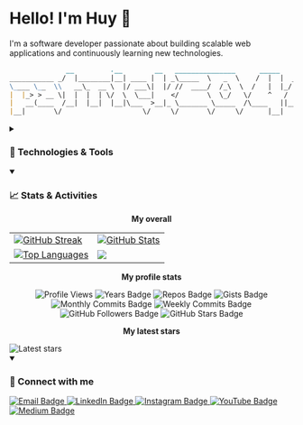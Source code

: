 # Hello! I'm Huy 👋 

I'm a software developer passionate about building scalable web applications and continuously learning new technologies.

```markdown
              __         .__        __   _______________      _____               .__     
___________ _/  |________|__| ____ |  | _\_____  \   _  \    /  |  |  ____   _____|  |__  
\____ \__  \\   __\_  __ \  |/ ___\|  |/ //  ____/  /_\  \  /   |  |_/    \ / ____/  |  \ 
|  |_> > __ \|  |  |  | \/  \  \___|    </       \  \_/   \/    ^   /   |  < <_|  |   Y  \
|   __(____  /__|  |__|  |__|\___  >__|_ \_______ \_____  /\____   ||___|  /\__   |___|  /
|__|       \/                    \/     \/       \/     \/      |__|     \/    |__|    \/ 
```

<details>
  <summary>
    <h3>🔧 Technologies & Tools</h2>
  </summary>

  <h5> 👨‍💻 Programming and Markup Languages </h5>
  <p align="left">
    <img src="https://img.shields.io/badge/Ruby-CC342D?style=flat&logo=ruby&logoColor=white" alt="Ruby"/>
    <img src="https://img.shields.io/badge/PHP-777BB4?style=flat&logo=php&logoColor=white" alt="PHP"/>
    <img src="https://img.shields.io/badge/JavaScript-323330?style=flat&logo=javascript&logoColor=F7DF1E" alt="JavaScript"/>
    <img src="https://img.shields.io/badge/HTML-E34F26?style=flat&logo=html5&logoColor=white" alt="HTML"/>
    <img src="https://img.shields.io/badge/CSS-1572B6?style=flat&logo=css3&logoColor=white" alt="CSS"/>
    <img src="https://custom-icon-badges.demolab.com/badge/SQL-025E8C.svg?logo=database&logoColor=white" alt="SQL" >
    <img src="https://img.shields.io/badge/Bash-121011.svg?logo=gnu-bash&logoColor=white alt="Bash">
  </p>

  <h5> 🛠️ Frameworks and Libraries </h5>
  <p align="left">
    <img src="https://img.shields.io/badge/Ruby_on_Rails-CC0000?style=flat&logo=ruby-on-rails&logoColor=white" alt="Ruby on Rails"/>
    <img src="https://img.shields.io/badge/RSpec-8A2BE2?style=flat&logo=rspec&logoColor=white" alt="RSpec"/>
    <img src="https://img.shields.io/badge/Laravel-FF2D20?style=flat&logo=laravel&logoColor=white" alt="Laravel"/>
    <img src="https://img.shields.io/badge/WordPress-21759B?style=flat&logo=wordpress&logoColor=white" alt="WordPress"/>
    <img src="https://img.shields.io/badge/Node.js-339933?style=flat&logo=nodedotjs&logoColor=white" alt="Node.js"/>
    <img src="https://img.shields.io/badge/React-20232A?style=flat&logo=react&logoColor=61DAFB" alt="React"/>
  <!--   <img src="https://img.shields.io/badge/Express.js-000000?style=flat&logo=express&logoColor=white" alt="Express.js"/> -->
    <img src="https://img.shields.io/badge/Bootstrap-563D7C?style=flat&logo=bootstrap&logoColor=white" alt="Bootstrap"/>
  <!--   <img src="https://img.shields.io/badge/Material--UI-0081CB?style=flat&logo=material-ui&logoColor=white" alt="Material-UI"/> -->
  </p>
  
  <h5> 🗄️ Databases and Cloud Hosting </h5>
  <p align="left">
    <img src="https://img.shields.io/badge/PostgreSQL-336791?style=flat&logo=postgresql&logoColor=white" alt="PostgreSQL"/>
    <img src="https://img.shields.io/badge/MySQL-4479A1?style=flat&logo=mysql&logoColor=white" alt="MySQL"/>
    <img src="https://img.shields.io/badge/MongoDB-47A248?style=flat&logo=mongodb&logoColor=white" alt="MongoDB"/>
    <img src="https://img.shields.io/badge/Docker-2496ED?style=flat&logo=docker&logoColor=white" alt="Docker"/>
    <img src="https://img.shields.io/badge/Kubernetes-326CE5?style=flat&logo=kubernetes&logoColor=white" alt="Kubernetes"/>
    <img src="https://img.shields.io/badge/Amazon_AWS-232F3E?style=flat&logo=amazon-aws&logoColor=white" alt="AWS"/>
  </p>
  
  <h5> 💻 Software and Tools </h5>
  <p align="left">
    <img src="https://img.shields.io/badge/Git-F05032?style=flat&logo=git&logoColor=white" alt="Git"/>
    <img src="https://img.shields.io/badge/Visual_Studio_Code-007ACC?style=flat&logo=visual-studio-code&logoColor=white" alt="VS Code"/>
    <img src="https://img.shields.io/badge/Arc-FCBFBD?style=flat&logo=arc&logoColor=white" alt="Arc"/>
    <img src="https://img.shields.io/badge/GitHub-181717?style=flat&logo=github&logoColor=white" alt="GitHub"/>
    <img src="https://img.shields.io/badge/Stack_Overflow-FE7A16?logo=stack-overflow&logoColor=white" alt="Stack Overflow"/>
    <img src="https://img.shields.io/badge/Postman-FF6C37?style=flat&logo=postman&logoColor=white" alt="Postman"/>
    <img src="https://img.shields.io/badge/DBeaver-372923?style=flat&logo=dbeaver&logoColor=white" alt="DBeaver"/>
    <img src="https://img.shields.io/badge/ChatGPT-10a37f?style=flat&logo=openai&logoColor=white" alt="ChatGPT"/>
    <img src="https://img.shields.io/badge/Copilot-000000?style=flat&logo=githubcopilot&logoColor=white" alt="Github Copilot"/>
    <img src="https://img.shields.io/badge/Skype-00AFF0?style=flat&logo=skype&logoColor=white" alt="Skype"/>
    <img src="https://img.shields.io/badge/Slack-4A154B?style=flat&logo=slack&logoColor=white" alt="Slack"/>
    <img src="https://img.shields.io/badge/Trello-0052CC?style=flat&logo=trello&logoColor=white" alt="Trello"/>
<!--     <img src="https://img.shields.io/badge/Notion-000000?style=flat&logo=notion&logoColor=white" alt="Notion"/> -->
<!--     <img src="https://img.shields.io/badge/Jira-0052CC?style=flat&logo=jira&logoColor=white" alt="Jira"/> -->
  </p>
</details>

<details open>
  <summary>
    <h3>📈 Stats & Activities</h3>
  </summary>

  <p align="center">
    <b> My overall </b>
  </p>
  <table align="center">
    <tr>
      <td>
        <a href="https://git.io/streak-stats">
          <img src="https://github-readme-streak-stats.herokuapp.com/?user=patrick204nqh&theme=react" alt="GitHub Streak"/>
        </a>
      </td>
      <td>
        <a href="https://github.com/anuraghazra/github-readme-stats">
          <img src="https://github-readme-stats.vercel.app/api?username=patrick204nqh&custom_title=Huy's%20GitHub%20statistics&show_icons=true&theme=react&rank_icon=percentile&include_all_commits=true" alt="GitHub Stats"/>
        </a>
      </td>
    </tr>
    <tr>
      <td>
        <a href="https://github.com/anuraghazra/github-readme-stats">
          <img src="https://github-readme-stats.vercel.app/api/top-langs/?username=patrick204nqh&show_icons=true&count_private=true&theme=react&layout=donut" alt="Top Languages"/>
        </a>
      </td>
      <td>
        <a href="https://github.com/vn7n24fzkq/github-profile-summary-cards">
          <img src="http://github-profile-summary-cards.vercel.app/api/cards/productive-time?username=patrick204nqh&theme=github_dark&utcOffset=7 alt="Productive Time" />
        </a>
      </td>
    </tr>
  </table>

  <p align="center">
    <b> My profile stats </b>
  </p>
  <p align="center">
    <img src="https://komarev.com/ghpvc/?username=patrick204nqh&color=blue&style=flat" alt="Profile Views"/>
    <img src="https://badges.pufler.dev/years/patrick204nqh?style=flat&color=blue" alt="Years Badge"/>
    <img src="https://badges.pufler.dev/repos/patrick204nqh?style=flat&color=blue" alt="Repos Badge"/>
    <img src="https://badges.pufler.dev/gists/patrick204nqh?style=flat&color=blue" alt="Gists Badge"/>
    <img src="https://badges.pufler.dev/commits/monthly/patrick204nqh?style=flat&color=blue" alt="Monthly Commits Badge"/>
    <img src="https://badges.pufler.dev/commits/weekly/patrick204nqh?style=flat&color=blue" alt="Weekly Commits Badge"/>
    <img src="https://img.shields.io/github/followers/patrick204nqh?label=Follow&style=social" alt="GitHub Followers Badge"/>
    <img src="https://img.shields.io/github/stars/patrick204nqh?affiliations=OWNER%2CCOLLABORATOR&style=social" alt="GitHub Stars Badge"/>
  </p>
  
  <p align="center">
    <b> My latest stars </b>
  </p>
  <img src="https://badges.pufler.dev/last-stars/patrick204nqh?count=6&padding=0&perRow=3" alt="Latest stars"/>
</details>

<details open>
  <summary>
    <h3> 🔗 Connect with me </h3>
  </summary>

  <p align="left">
    <a href="mailto:patrick204nqh@outlook.com">
      <img src="https://img.shields.io/badge/Email-patrick204nqh%40outlook.com-4285F4?style=flat&logo=gmail&logoColor=white" alt="Email Badge"/>
    </a>
    <a href="https://www.linkedin.com/in/patrick204nqh/">
      <img src="https://img.shields.io/badge/-patrick204qnh-blue?style=flat&logo=Linkedin&logoColor=white&link=https://www.linkedin.com/in/patrick204nqh/" alt="LinkedIn Badge"/>
    </a>
    <a href="https://www.instagram.com/patrick204nqh/">
      <img src="https://img.shields.io/badge/-patrick204nqh-E4405F?style=flat&logo=instagram&logoColor=white&link=https://www.instagram.com/patrick204nqh/" alt="Instagram Badge"/>
    </a>
    <a href="https://www.youtube.com/@patrick204nqh" >
      <img src="https://img.shields.io/badge/-patrick204nqh-FF0000?style=flat&logo=YouTube&logoColor=white" alt="YouTube Badge"/>
    </a>
    <a href="https://patrick204nqh.medium.com">
      <img src="https://img.shields.io/badge/-patrick204nqh-black?style=flat&logo=medium&logoColor=white" alt="Medium Badge"/>
    </a>
  </p>
</details>
